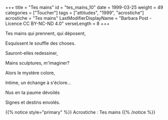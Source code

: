 +++
title = "Tes mains"
id = "tes_mains_10"
date = 1999-03-25
weight = 49
categories = ["Toucher"]
tags = ["attitudes", "1999", "acrostiche"]
acrostiche = "Tes mains"
LastModifierDisplayName = "Barbara Post - Licence CC BY-NC-ND 4.0"
verseLength = 8
+++

Tes mains qui prennent, qui déposent,

Esquissent le souffle des choses.

Sauront-elles redessiner,

Mains sculptures, m'imaginer?

Alors le mystère colore,

Intime, un échange à s'éclore...

Nus en ta paume dévoilés

Signes et destins envolés.

{{% notice style="primary" %}}
Acrostiche : Tes mains
{{% /notice %}}
